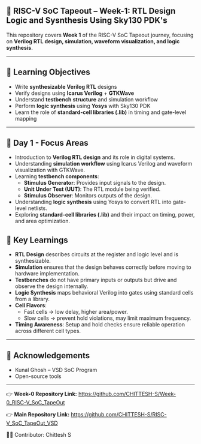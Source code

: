 ## 🌟 RISC-V SoC Tapeout – Week-1: RTL Design Logic and Sysnthesis Using Sky130 PDK's

This repository covers **Week 1** of the RISC-V SoC Tapeout journey, focusing on **Verilog RTL design, simulation, waveform visualization, and logic synthesis**.

---

## 🎯 Learning Objectives

- Write **synthesizable Verilog RTL** designs  
- Verify designs using **Icarus Verilog** + **GTKWave**  
- Understand **testbench structure** and simulation workflow  
- Perform **logic synthesis** using **Yosys** with Sky130 PDK  
- Learn the role of **standard-cell libraries (.lib)** in timing and gate-level mapping  

---

## 📒 Day 1 - Focus Areas

- Introduction to **Verilog RTL design** and its role in digital systems.  
- Understanding **simulation workflow** using Icarus Verilog and waveform visualization with GTKWave.  
- Learning **testbench components**:  
  - **Stimulus Generator**: Provides input signals to the design.  
  - **Unit Under Test (UUT)**: The RTL module being verified.  
  - **Stimulus Observer**: Monitors outputs of the design.  
- Understanding **logic synthesis** using Yosys to convert RTL into gate-level netlists.  
- Exploring **standard-cell libraries (.lib)** and their impact on timing, power, and area optimization.

## 🧠 Key Learnings

- **RTL Design** describes circuits at the register and logic level and is synthesizable.  
- **Simulation** ensures that the design behaves correctly before moving to hardware implementation.  
- **Testbenches** do not have primary inputs or outputs but drive and observe the design internally.  
- **Logic Synthesis** maps behavioral Verilog into gates using standard cells from a library.  
- **Cell Flavors**:  
  - Fast cells → low delay, higher area/power.  
  - Slow cells → prevent hold violations, may limit maximum frequency.  
- **Timing Awareness**: Setup and hold checks ensure reliable operation across different cell types.  

---

## 🙌 Acknowledgements

- Kunal Ghosh – VSD SoC Program
- Open-source tools
  
---

👉 **Week-0 Repository Link:** https://github.com/CHITTESH-S/Week-0_RISC-V_SoC_TapeOut

👉 **Main Repository Link:** https://github.com/CHITTESH-S/RISC-V_SoC_TapeOut_VSD

👨‍💻 Contributor: Chittesh S
